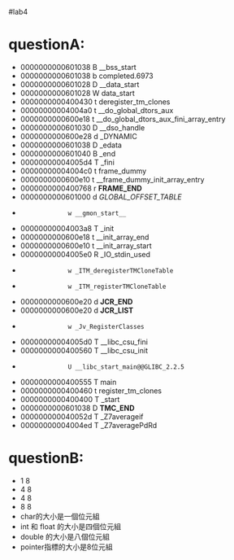 #lab4
# questionA:
* 0000000000601038 B __bss_start
* 0000000000601038 b completed.6973
* 0000000000601028 D __data_start
* 0000000000601028 W data_start
* 0000000000400430 t deregister_tm_clones
* 00000000004004a0 t __do_global_dtors_aux
* 0000000000600e18 t __do_global_dtors_aux_fini_array_entry
* 0000000000601030 D __dso_handle
* 0000000000600e28 d _DYNAMIC
* 0000000000601038 D _edata
* 0000000000601040 B _end
* 00000000004005d4 T _fini
* 00000000004004c0 t frame_dummy
* 0000000000600e10 t __frame_dummy_init_array_entry
* 0000000000400768 r __FRAME_END__
* 0000000000601000 d _GLOBAL_OFFSET_TABLE_
*                  w __gmon_start__
* 00000000004003a8 T _init
* 0000000000600e18 t __init_array_end
* 0000000000600e10 t __init_array_start
* 00000000004005e0 R _IO_stdin_used
*                  w _ITM_deregisterTMCloneTable
*                  w _ITM_registerTMCloneTable
* 0000000000600e20 d __JCR_END__
* 0000000000600e20 d __JCR_LIST__
*                  w _Jv_RegisterClasses
* 00000000004005d0 T __libc_csu_fini
* 0000000000400560 T __libc_csu_init
*                  U __libc_start_main@@GLIBC_2.2.5
* 0000000000400555 T main
* 0000000000400460 t register_tm_clones
* 0000000000400400 T _start
* 0000000000601038 D __TMC_END__
* 000000000040052d T _Z7averageif
* 00000000004004ed T _Z7averagePdRd

# questionB:
* 1 8
* 4 8
* 4 8
* 8 8
* char的大小是一個位元組
* int 和 float 的大小是四個位元組
* double 的大小是八個位元組
* pointer指標的大小是8位元組
